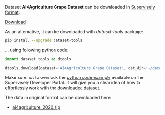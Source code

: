 Dataset **AI4Agriculture Grape Dataset** can be downloaded in [Supervisely format](https://developer.supervisely.com/api-references/supervisely-annotation-json-format):

 [Download](https://assets.supervisely.com/supervisely-supervisely-assets-public/teams_storage/z/8/Zb/ritEmpbr3CuVJsTqgVkMT9a8nU9P6vu02SSzXXelsDxsw3gful2MNAs58y9czJvudWeqCaE2zDcTTlBJ5eey6B0Q8XYR4NF8WzOxGQIp8yJHTBlTn5j4APEG5GvA.tar)

As an alternative, it can be downloaded with *dataset-tools* package:
``` bash
pip install --upgrade dataset-tools
```

... using following python code:
``` python
import dataset_tools as dtools

dtools.download(dataset='AI4Agriculture Grape Dataset', dst_dir='~/dataset-ninja/')
```
Make sure not to overlook the [python code example](https://developer.supervisely.com/getting-started/python-sdk-tutorials/iterate-over-a-local-project) available on the Supervisely Developer Portal. It will give you a clear idea of how to effortlessly work with the downloaded dataset.

The data in original format can be downloaded here:

- [ai4agriculture_2020.zip](https://zenodo.org/record/5660081/files/ai4agriculture_2020.zip?download=1)
